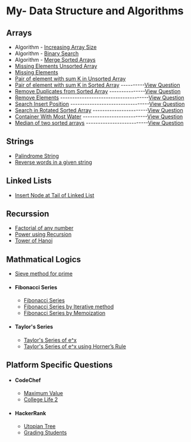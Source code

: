 # My- Data Structure and Algorithms
## Arrays
* Algorithm - [Increasing Array Size](https://github.com/kunal-j10/My-DSA/blob/main/Array/Increasing%20Array%20Size.cpp)
* Algorithm - [Binary Search](https://github.com/kunal-j10/My-DSA/blob/main/Array/Algorithm%20-%20Binary%20Search.cpp)
* Algorithm - [Merge Sorted Arrays](https://github.com/kunal-j10/My-DSA/blob/main/Array/Merge%20Sorted%20Arrays.cpp)
* [Missing Elements Unsorted Array](https://github.com/kunal-j10/My-DSA/blob/main/Array/Missing%20Elements%20Unsorted%20Array.cpp)
* [Missing Elements](https://github.com/kunal-j10/My-DSA/blob/main/Array/Missing%20Elements.cpp)
* [Pair of element with sum K in Unsorted Array](https://github.com/kunal-j10/My-DSA/blob/main/Array/Unsorted%20Array%20Two%20Sum.cpp)
* [Pair of element with sum K in Sorted Array](https://github.com/kunal-j10/My-DSA/blob/main/Array/Pair%20Sums%20to%20K%20in%20Sorted%20Array.cpp)
   ----------[View Question](https://leetcode.com/problems/two-sum-ii-input-array-is-sorted/)
* [Remove Duplicates from Sorted Array](https://github.com/kunal-j10/My-DSA/blob/main/Array/Remove%20Duplicates%20from%20Sorted%20Array.cpp)
   ---------------[View Question](https://leetcode.com/problems/remove-duplicates-from-sorted-array/)
* [Remove Elements](https://github.com/kunal-j10/My-DSA/blob/main/Array/Remove%20Elements.cpp)
   -------------------------------------[View Question](https://leetcode.com/problems/remove-element/)
* [Search Insert Position](https://github.com/kunal-j10/My-DSA/blob/main/Array/Search%20Insert%20Position.cpp)
   ---------------------------------[View Question](https://leetcode.com/problems/search-insert-position/)
* [Search in Rotated Sorted Array](https://github.com/kunal-j10/My-DSA/blob/main/Array/Search%20in%20Rotated%20Sorted%20Array.cpp)
   -----------------------[View Question](https://leetcode.com/problems/search-in-rotated-sorted-array/)
* [Container With Most Water](https://github.com/kunal-j10/My-DSA/blob/main/Array/Container%20With%20Most%20Water.cpp)
   ---------------------------[View Question](https://leetcode.com/problems/container-with-most-water/)
* [Median of two sorted arrays](https://github.com/kunal-j10/My-DSA/blob/main/Array/Median%20of%20two%20sorted%20arrays.cpp)
   --------------------------[View Question](https://leetcode.com/problems/median-of-two-sorted-arrays/)
## Strings
* [Palindrome String](https://github.com/kunal-j10/My-DSA/blob/main/String/Palindrome%20String.cpp)
* [Reverse words in a given string](https://github.com/kunal-j10/My-DSA/blob/main/String/Reverse%20words%20in%20a%20given%20string.cpp)
## Linked Lists
* [Insert Node at Tail of Linked List](https://github.com/kunal-j10/My-DSA/blob/main/Linked%20List/Insert%20Node%20at%20Tail%20of%20Linked%20List.cpp)
## Recurssion
* [Factorial of any number](https://github.com/kunal-j10/My-DSA/blob/main/Recurssion/Factorial%20by%20Recursion.cpp)
* [Power using Recursion](https://github.com/kunal-j10/My-DSA/blob/main/Recurssion/Power%20using%20Recursion.cpp)
* [Tower of Hanoi](https://github.com/kunal-j10/My-DSA/blob/main/Recurssion/Tower%20of%20Hanoi.cpp)
## Mathmatical Logics
* [Sieve method for prime](https://github.com/kunal-j10/My-DSA/blob/main/Mathmatical%20Logics/Sieve%20method%20for%20prime.cpp)
* #### Fibonacci Series
   * [Fibonacci Series](https://github.com/kunal-j10/My-DSA/blob/main/Mathmatical%20Logics/Fibonacci%20Series/Fibonacci%20Series.cpp)
   * [Fibonacci Series by Iterative method](https://github.com/kunal-j10/My-DSA/blob/main/Mathmatical%20Logics/Fibonacci%20Series/Fibonacci%20Series%20by%20Iterative%20method.cpp)
   * [Fibonacci Series by Memoization](https://github.com/kunal-j10/My-DSA/blob/main/Mathmatical%20Logics/Fibonacci%20Series/Fibonacci%20Series%20by%20Memoization.cpp)
* #### Taylor's Series
   * [Taylor's Series of e^x](https://github.com/kunal-j10/My-DSA/blob/main/Mathmatical%20Logics/Taylor's%20Series/Taylor's%20Series%20of%20e%5Ex.cpp)
   * [Taylor's Series of e^x using Horner’s Rule](https://github.com/kunal-j10/My-DSA/blob/main/Mathmatical%20Logics/Taylor's%20Series/Taylor's%20Series%20of%20e%5Ex%20using%20Horner%E2%80%99s%20Rule.cpp)
## Platform Specific Questions
* #### CodeChef
   * [Maximum Value](https://github.com/kunal-j10/My-DSA/blob/main/Platform%20Specific%20Questions/CodeChef/Maximum%20Value.cpp)
   * [College Life 2](https://github.com/kunal-j10/My-DSA/blob/main/Platform%20Specific%20Questions/CodeChef/College%20Life%202.cpp)
* #### HackerRank
   * [Utopian Tree](https://github.com/kunal-j10/My-DSA/blob/main/Platform%20Specific%20Questions/HackerRank/Utopian%20Tree.cpp)
   * [Grading Students](https://github.com/kunal-j10/My-DSA/blob/main/Platform%20Specific%20Questions/HackerRank/Grading%20Students.cpp)
